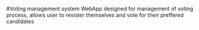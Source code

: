 #Voting management system 
WebApp designed for management of voting process, allows user to revister themselves and vote for their preffered candidates
